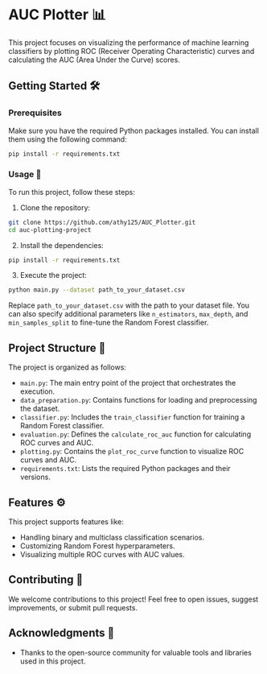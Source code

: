# AUC Plotter 📊

 This project focuses on visualizing the performance of machine learning classifiers by plotting ROC (Receiver Operating Characteristic) curves and calculating the AUC (Area Under the Curve) scores.

## Getting Started 🛠️

### Prerequisites

Make sure you have the required Python packages installed. You can install them using the following command:

```bash
pip install -r requirements.txt
```

### Usage 🚀

To run this project, follow these steps:

1. Clone the repository:

```bash
git clone https://github.com/athy125/AUC_Plotter.git
cd auc-plotting-project
```

2. Install the dependencies:

```bash
pip install -r requirements.txt
```

3. Execute the project:

```bash
python main.py --dataset path_to_your_dataset.csv
```

Replace `path_to_your_dataset.csv` with the path to your dataset file. You can also specify additional parameters like `n_estimators`, `max_depth`, and `min_samples_split` to fine-tune the Random Forest classifier.

## Project Structure 📂

The project is organized as follows:

- `main.py`: The main entry point of the project that orchestrates the execution.
- `data_preparation.py`: Contains functions for loading and preprocessing the dataset.
- `classifier.py`: Includes the `train_classifier` function for training a Random Forest classifier.
- `evaluation.py`: Defines the `calculate_roc_auc` function for calculating ROC curves and AUC.
- `plotting.py`: Contains the `plot_roc_curve` function to visualize ROC curves and AUC.
- `requirements.txt`: Lists the required Python packages and their versions.

## Features ⚙️

This project supports features like:

- Handling binary and multiclass classification scenarios.
- Customizing Random Forest hyperparameters.
- Visualizing multiple ROC curves with AUC values.

## Contributing 🤝

We welcome contributions to this project! Feel free to open issues, suggest improvements, or submit pull requests.

## Acknowledgments 🙏

- Thanks to the open-source community for valuable tools and libraries used in this project.
